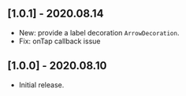 ## [1.0.1] - 2020.08.14

* New: provide a label decoration `ArrowDecoration`.
* Fix: onTap callback issue


## [1.0.0] - 2020.08.10

* Initial release.

